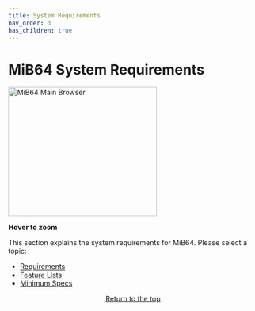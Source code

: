 ```yaml
---
title: System Requirements
nav_order: 3
has_children: true
---
```


<style>
.zoom-on-hover {
  display: inline-block;
  position: relative;
}
.zoom-on-hover img {
  width: 300px;
  transition: transform 0.3s ease;
  cursor: zoom-in;
  transform-origin: left center;
  display: block;
}
.zoom-on-hover:hover img {
  transform: scale(1.5);
  z-index: 10;
}
</style>

# MiB64 System Requirements

<div class="zoom-on-hover">
  <img src="/manual/asset/images/main.png" alt="MiB64 Main Browser" width="300" height="260" />
</div>
<p><strong>Hover to zoom</strong></p>

This section explains the system requirements for MiB64. Please select a topic:

- [Requirements](requirements)
- [Feature Lists](feature_lists)
- [Minimum Specs](min_specs)

<p style="text-align:center"><a href="#">Return to the top</a></p>

<!-- ClauseEcho: Requirements Protocol Activated -->
